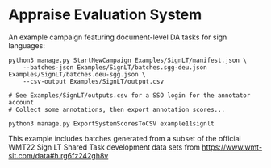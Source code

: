 # Appraise Evaluation System

An example campaign featuring document-level DA tasks for sign languages:

    python3 manage.py StartNewCampaign Examples/SignLT/manifest.json \
        --batches-json Examples/SignLT/batches.sgg-deu.json Examples/SignLT/batches.deu-sgg.json \
        --csv-output Examples/SignLT/output.csv

    # See Examples/SignLT/outputs.csv for a SSO login for the annotator account
    # Collect some annotations, then export annotation scores...

    python3 manage.py ExportSystemScoresToCSV example11signlt

This example includes batches generated from a subset of the official WMT22
Sign LT Shared Task development data sets from https://www.wmt-slt.com/data#h.rg6fz242gh8v
